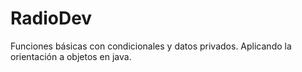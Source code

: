 # RadioDev
Funciones básicas con condicionales y datos privados.
Aplicando la orientación a objetos en java.


